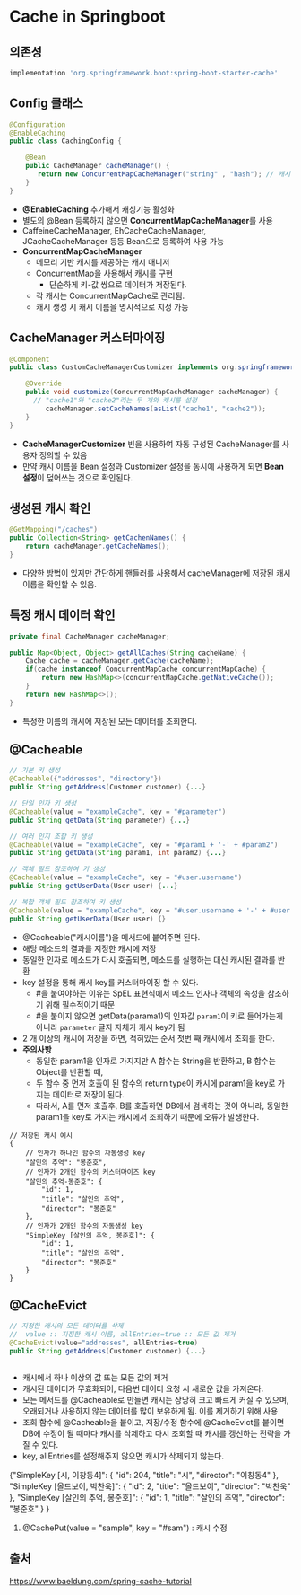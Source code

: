 # Cache in Springboot

## 의존성
```gradle
implementation 'org.springframework.boot:spring-boot-starter-cache'
```

## Config 클래스
```java
@Configuration
@EnableCaching
public class CachingConfig {

    @Bean
    public CacheManager cacheManager() {
       return new ConcurrentMapCacheManager("string" , "hash"); // 캐시 이름 명시
    }
}
```
- **@EnableCaching** 추가해서 캐싱기능 활성화
- 별도의 @Bean 등록하지 않으면 **ConcurrentMapCacheManager**를 사용
- CaffeineCacheManager, EhCacheCacheManager, JCacheCacheManager 등등 Bean으로 등록하여 사용 가능
- **ConcurrentMapCacheManager**
  - 메모리 기반 캐시를 제공하는 캐시 매니저
  - ConcurrentMap을 사용해서 캐시를 구현
    - 단순하게 키-값 쌍으로 데이터가 저장된다.
  - 각 캐시는 ConcurrentMapCache로 관리됨.
  - 캐시 생성 시 캐시 이름을 명시적으로 지정 가능

## CacheManager 커스터마이징
```java
@Component
public class CustomCacheManagerCustomizer implements org.springframework.boot.autoconfigure.cache.CacheManagerCustomizer<ConcurrentMapCacheManager> {

    @Override
    public void customize(ConcurrentMapCacheManager cacheManager) {
      // "cache1"와 "cache2"라는 두 개의 캐시를 설정
         cacheManager.setCacheNames(asList("cache1", "cache2"));
    }
}
```
- **CacheManagerCustomizer<T>** 빈을 사용하여 자동 구성된 CacheManager를 사용자 정의할 수 있음
- 만약 캐시 이름을 Bean 설정과 Customizer 설정을 동시에 사용하게 되면 **Bean 설정**이 덮어쓰는 것으로 확인된다. 

## 생성된 캐시 확인
```java
@GetMapping("/caches")
public Collection<String> getCachenNames() {
    return cacheManager.getCacheNames();
}
```
- 다양한 방법이 있지만 간단하게 핸들러를 사용해서 cacheManager에 저장된 캐시이름을 확인할 수 있음.

## 특정 캐시 데이터 확인 
```java
private final CacheManager cacheManager;

public Map<Object, Object> getAllCaches(String cacheName) {
    Cache cache = cacheManager.getCache(cacheName);
    if(cache instanceof ConcurrentMapCache concurrentMapCache) {
        return new HashMap<>(concurrentMapCache.getNativeCache());
    }
    return new HashMap<>();
}
```
- 특정한 이름의 캐시에 저장된 모든 데이터를 조회한다.

## @Cacheable
```java
// 기본 키 생성
@Cacheable({"addresses", "directory"})
public String getAddress(Customer customer) {...}

// 단일 인자 키 생성
@Cacheable(value = "exampleCache", key = "#parameter")
public String getData(String parameter) {...}

// 여러 인지 조합 키 생성
@Cacheable(value = "exampleCache", key = "#param1 + '-' + #param2")
public String getData(String param1, int param2) {...}

// 객체 필드 참조하여 키 생성
@Cacheable(value = "exampleCache", key = "#user.username")
public String getUserData(User user) {...}

// 복합 객체 필드 참조하여 키 생성
@Cacheable(value = "exampleCache", key = "#user.username + '-' + #user.age")
public String getUserData(User user) {}
```

- @Cacheable("캐시이름")을 메서드에 붙여주면 된다.
- 해당 메소드의 결과를 지정한 캐시에 저장
- 동일한 인자로 메소드가 다시 호출되면, 메소드를 실행하는 대신 캐시된 결과를 반환
- key 설정을 통해 캐시 key를 커스터마이징 할 수 있다.
  - #을 붙여야하는 이유는 SpEL 표현식에서 메소드 인자나 객체의 속성을 참조하기 위해 필수적이기 때문
  - #을 붙이지 않으면 getData(parama1)의 인자값 `param1`이 키로 들어가는게 아니라 `parameter` 글자 자체가 캐시 key가 됨
- 2 개 이상의 캐시에 저장을 하면, 적혀있는 순서 첫번 째 캐시에서 조회를 한다.
- **주의사항**
  - 동일한 param1을 인자로 가지지만 A 함수는 String을 반환하고, B 함수는 Object를 반환할 때,
  - 두 함수 중 먼저 호출이 된 함수의 return type이 캐시에 param1을 key로 가지는 데이터로 저장이 된다. 
  - 따라서, A를 먼저 호출후, B를 호출하면 DB에서 검색하는 것이 아니라, 동일한 param1을 key로 가지는 캐시에서 조회하기 때문에 오류가 발생한다.

```
// 저장된 캐시 예시
{
    // 인자가 하나인 함수의 자동생성 key
    "살인의 추억": "봉준호", 
    // 인자가 2개인 함수의 커스터마이즈 key
    "살인의 추억-봉준호": {
        "id": 1,
        "title": "살인의 추억",
        "director": "봉준호"
    },
    // 인자가 2개인 함수의 자동생성 key
    "SimpleKey [살인의 추억, 봉준호]": {
        "id": 1,
        "title": "살인의 추억",
        "director": "봉준호"
    }
}
```

## @CacheEvict
```java
// 지정한 캐시의 모든 데이터를 삭제
//  value :: 지정한 캐시 이름, allEntries=true :: 모든 값 제거
@CacheEvict(value="addresses", allEntries=true)
public String getAddress(Customer customer) {...}



```
- 캐시에서 하나 이상의 값 또는 모든 값의 제거
- 캐시된 데이터가 무효화되어, 다음번 데이터 요청 시 새로운 값을 가져온다.
- 모든 메서드를 @Cacheable로 만들면 캐시는 상당히 크고 빠르게 커질 수 있으며, 오래되거나 사용하지 않는 데이터를 많이 보유하게 됨. 이를 제거하기 위해 사용
- 조회 함수에 @Cacheable을 붙이고, 저장/수정 함수에 @CacheEvict를 붙이면 DB에 수정이 될 때마다 캐시를 삭제하고 다시 조회할 때 캐시를 갱신하는 전략을 가질 수 있다.
- key, allEntries를 설정해주지 않으면 캐시가 삭제되지 않는다.


{"SimpleKey [시, 이창동4]": {
        "id": 204,
        "title": "시",
        "director": "이창동4"
    },
    "SimpleKey [올드보이, 박찬욱]": {
        "id": 2,
        "title": "올드보이",
        "director": "박찬욱"
    },
    "SimpleKey [살인의 추억, 봉준호]": {
        "id": 1,
        "title": "살인의 추억",
        "director": "봉준호"
    }
}


1. @CachePut(value = "sample", key = "#sam") : 캐시 수정


## 출처
https://www.baeldung.com/spring-cache-tutorial